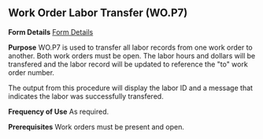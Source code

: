 ## Work Order Labor Transfer (WO.P7)
<PageHeader />

**Form Details**
[Form Details](../WO-P7-1/README.md)

**Purpose**
WO.P7 is used to transfer all labor records from one work order to another.
Both work orders must be open. The labor hours and dollars will be transfered
and the labor record will be updated to reference the "to" work order number.

The output from this procedure will display the labor ID and a message that
indicates the labor was successfully transfered.

**Frequency of Use**
As required.

**Prerequisites**
Work orders must be present and open.

<badge text= "Version 8.10.57 " vertical="middle" />

<PageFooter />
